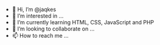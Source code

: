 - 👋 Hi, I’m @jaqkes
- 👀 I’m interested in ...
- 🌱 I’m currently learning HTML, CSS, JavaScript and PHP
- 💞️ I’m looking to collaborate on ...
- 📫 How to reach me ...

<!---
jaqkes/jaqkes is a ✨ special ✨ repository because its `README.md` (this file) appears on your GitHub profile.
You can click the Preview link to take a look at your changes.
--->
